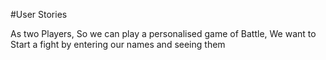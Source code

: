 #User Stories

As two Players,
So we can play a personalised game of Battle,
We want to Start a fight by entering our names and seeing them
